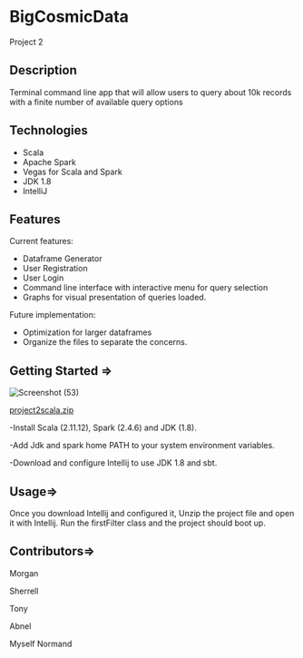 # BigCosmicData
Project 2

## Description
Terminal command line app that will allow users to query about 10k records with a finite number of available query options

## Technologies
- Scala
- Apache Spark
- Vegas for Scala and Spark
- JDK 1.8
- IntelliJ

## Features
Current features:
- Dataframe Generator 
- User Registration
- User Login
- Command line interface with interactive menu for query selection
- Graphs for visual presentation of queries loaded.

Future implementation:
- Optimization for larger dataframes
- Organize the files to separate the concerns.

## Getting Started =>

![Screenshot (53)](https://user-images.githubusercontent.com/68157879/173106181-07ad7b2e-d9b5-4c9b-a3e2-f3f5f1f6a52e.png)

[project2scala.zip](https://github.com/CosmicStarr/FirstScalaProject/files/8880183/project2scala.zip)

-Install Scala (2.11.12), Spark (2.4.6) and JDK (1.8).

-Add Jdk and spark home PATH to your system environment variables.

-Download and configure Intellij to use JDK 1.8 and sbt.

## Usage=>

Once you download Intellij and configured it, Unzip the project file and open it with Intellij. Run the firstFilter class and the project should boot up. 

## Contributors=>

Morgan

Sherrell

Tony 

Abnel

Myself Normand
